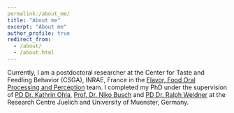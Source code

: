 ```yaml
---
permalink:/about_me/
title: "About me"
excerpt: "About me"
author_profile: true
redirect_from: 
  - /about/
  - /about.html
---
```


Currently, I am a postdoctoral researcher at the Center for Taste and Feedling Behavior (CSGA), INRAE, France in the [Flavor, Food Oral Processing and Perception](https://www2.dijon.inrae.fr/csga/site_fr/equipe_1.php) team. I completed my PhD under the supervision of [PD Dr. Kathrin Ohla](https://www.kathrinohla.de/), [Prof. Dr. Niko Busch](https://www.uni-muenster.de/OCCMuenster/members/niko-busch.html) and [PD Dr. Ralph Weidner](https://www.fz-juelich.de/profile/weidner_r) at the Research Centre Juelich and University of Muenster, Germany.

